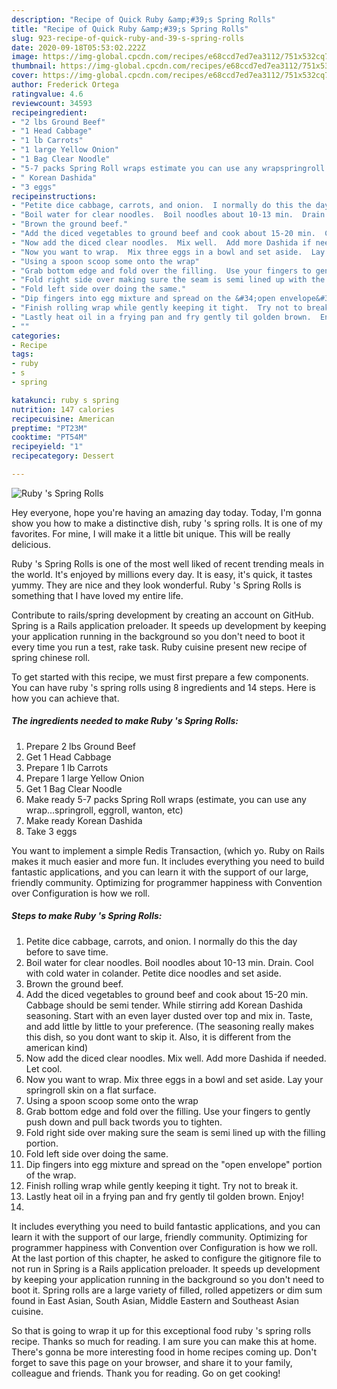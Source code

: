 ```yaml
---
description: "Recipe of Quick Ruby &amp;#39;s Spring Rolls"
title: "Recipe of Quick Ruby &amp;#39;s Spring Rolls"
slug: 923-recipe-of-quick-ruby-and-39-s-spring-rolls
date: 2020-09-18T05:53:02.222Z
image: https://img-global.cpcdn.com/recipes/e68ccd7ed7ea3112/751x532cq70/ruby-s-spring-rolls-recipe-main-photo.jpg
thumbnail: https://img-global.cpcdn.com/recipes/e68ccd7ed7ea3112/751x532cq70/ruby-s-spring-rolls-recipe-main-photo.jpg
cover: https://img-global.cpcdn.com/recipes/e68ccd7ed7ea3112/751x532cq70/ruby-s-spring-rolls-recipe-main-photo.jpg
author: Frederick Ortega
ratingvalue: 4.6
reviewcount: 34593
recipeingredient:
- "2 lbs Ground Beef"
- "1 Head Cabbage"
- "1 lb Carrots"
- "1 large Yellow Onion"
- "1 Bag Clear Noodle"
- "5-7 packs Spring Roll wraps estimate you can use any wrapspringroll eggroll wanton etc"
- " Korean Dashida"
- "3 eggs"
recipeinstructions:
- "Petite dice cabbage, carrots, and onion.  I normally do this the day before to save time."
- "Boil water for clear noodles.  Boil noodles about 10-13 min.  Drain.  Cool with cold water in colander.  Petite dice noodles and set aside."
- "Brown the ground beef."
- "Add the diced vegetables to ground beef and cook about 15-20 min.  Cabbage should be semi tender.  While stirring add Korean Dashida seasoning.  Start with an even layer dusted over top and mix in.  Taste, and add little by little to your preference.  (The seasoning really makes this dish, so you dont want to skip it.  Also, it is different from the american kind)"
- "Now add the diced clear noodles.  Mix well.  Add more Dashida if needed.  Let cool."
- "Now you want to wrap.  Mix three eggs in a bowl and set aside.  Lay your springroll skin on a flat surface."
- "Using a spoon scoop some onto the wrap"
- "Grab bottom edge and fold over the filling.  Use your fingers to gently push down and pull back twords you to tighten."
- "Fold right side over making sure the seam is semi lined up with the filling portion."
- "Fold left side over doing the same."
- "Dip fingers into egg mixture and spread on the &#34;open envelope&#34; portion of the wrap."
- "Finish rolling wrap while gently keeping it tight.  Try not to break it."
- "Lastly heat oil in a frying pan and fry gently til golden brown.  Enjoy!"
- ""
categories:
- Recipe
tags:
- ruby
- s
- spring

katakunci: ruby s spring 
nutrition: 147 calories
recipecuisine: American
preptime: "PT23M"
cooktime: "PT54M"
recipeyield: "1"
recipecategory: Dessert

---
```



![Ruby &#39;s Spring Rolls](https://img-global.cpcdn.com/recipes/e68ccd7ed7ea3112/751x532cq70/ruby-s-spring-rolls-recipe-main-photo.jpg)

Hey everyone, hope you're having an amazing day today. Today, I'm gonna show you how to make a distinctive dish, ruby &#39;s spring rolls. It is one of my favorites. For mine, I will make it a little bit unique. This will be really delicious.

Ruby &#39;s Spring Rolls is one of the most well liked of recent trending meals in the world. It's enjoyed by millions every day. It is easy, it's quick, it tastes yummy. They are nice and they look wonderful. Ruby &#39;s Spring Rolls is something that I have loved my entire life.

Contribute to rails/spring development by creating an account on GitHub. Spring is a Rails application preloader. It speeds up development by keeping your application running in the background so you don&#39;t need to boot it every time you run a test, rake task. Ruby cuisine present new recipe of spring chinese roll.


To get started with this recipe, we must first prepare a few components. You can have ruby &#39;s spring rolls using 8 ingredients and 14 steps. Here is how you can achieve that.

<!--inarticleads1-->

##### The ingredients needed to make Ruby &#39;s Spring Rolls:

1. Prepare 2 lbs Ground Beef
1. Get 1 Head Cabbage
1. Prepare 1 lb Carrots
1. Prepare 1 large Yellow Onion
1. Get 1 Bag Clear Noodle
1. Make ready 5-7 packs Spring Roll wraps (estimate, you can use any wrap...springroll, eggroll, wanton, etc)
1. Make ready  Korean Dashida
1. Take 3 eggs


You want to implement a simple Redis Transaction, (which yo. Ruby on Rails makes it much easier and more fun. It includes everything you need to build fantastic applications, and you can learn it with the support of our large, friendly community. Optimizing for programmer happiness with Convention over Configuration is how we roll. 

<!--inarticleads2-->

##### Steps to make Ruby &#39;s Spring Rolls:

1. Petite dice cabbage, carrots, and onion.  I normally do this the day before to save time.
1. Boil water for clear noodles.  Boil noodles about 10-13 min.  Drain.  Cool with cold water in colander.  Petite dice noodles and set aside.
1. Brown the ground beef.
1. Add the diced vegetables to ground beef and cook about 15-20 min.  Cabbage should be semi tender.  While stirring add Korean Dashida seasoning.  Start with an even layer dusted over top and mix in.  Taste, and add little by little to your preference.  (The seasoning really makes this dish, so you dont want to skip it.  Also, it is different from the american kind)
1. Now add the diced clear noodles.  Mix well.  Add more Dashida if needed.  Let cool.
1. Now you want to wrap.  Mix three eggs in a bowl and set aside.  Lay your springroll skin on a flat surface.
1. Using a spoon scoop some onto the wrap
1. Grab bottom edge and fold over the filling.  Use your fingers to gently push down and pull back twords you to tighten.
1. Fold right side over making sure the seam is semi lined up with the filling portion.
1. Fold left side over doing the same.
1. Dip fingers into egg mixture and spread on the &#34;open envelope&#34; portion of the wrap.
1. Finish rolling wrap while gently keeping it tight.  Try not to break it.
1. Lastly heat oil in a frying pan and fry gently til golden brown.  Enjoy!
1. 


It includes everything you need to build fantastic applications, and you can learn it with the support of our large, friendly community. Optimizing for programmer happiness with Convention over Configuration is how we roll. At the last portion of this chapter, he asked to configure the gitignore file to not run in Spring is a Rails application preloader. It speeds up development by keeping your application running in the background so you don&#39;t need to boot it. Spring rolls are a large variety of filled, rolled appetizers or dim sum found in East Asian, South Asian, Middle Eastern and Southeast Asian cuisine. 

So that is going to wrap it up for this exceptional food ruby &#39;s spring rolls recipe. Thanks so much for reading. I am sure you can make this at home. There's gonna be more interesting food in home recipes coming up. Don't forget to save this page on your browser, and share it to your family, colleague and friends. Thank you for reading. Go on get cooking!
